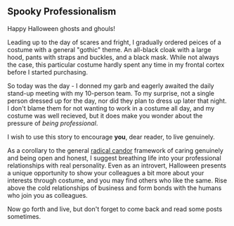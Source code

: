 ## Spooky Professionalism

Happy Halloween ghosts and ghouls!

Leading up to the day of scares and fright, I gradually ordered peices of a costume with a general "gothic" theme. An all-black cloak with a large hood, pants with straps and buckles, and a black mask. While not always the case, this particular costume hardly spent any time in my frontal cortex before I started purchasing.

So today was the day - I donned my garb and eagerly awaited the daily stand-up meeting with my 10-person team. To my surprise, not a single person dressed up for the day, nor did they plan to dress up later that night. I don't blame them for not wanting to work in a costume all day, and my costume was well recieved, but it does make you wonder about the pressure of *being professional*. 

I wish to use this story to encourage **you**, dear reader, to live genuinely.

As a corollary to the general [radical candor](https://www.radicalcandor.com/) framework of caring genuinely and being open and honest, I suggest breathing life into your professional relationships with real personality. Even as an introvert, Halloween presents a unique opportunity to show your colleagues a bit more about your interests through costume, and you may find others who like the same. Rise above the cold relationships of business and form bonds with the humans who join you as colleagues.

Now go forth and live, but don't forget to come back and read some posts sometimes.
